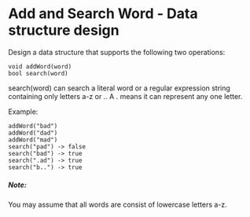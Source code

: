 # Add and Search Word - Data structure design

Design a data structure that supports the following two operations:

	void addWord(word)
	bool search(word)
	
search(word) can search a literal word or a regular expression string containing only letters a-z or .. A . means it can represent any one letter.

Example:

	addWord("bad")
	addWord("dad")
	addWord("mad")
	search("pad") -> false
	search("bad") -> true
	search(".ad") -> true
	search("b..") -> true

##### Note:
You may assume that all words are consist of lowercase letters a-z.